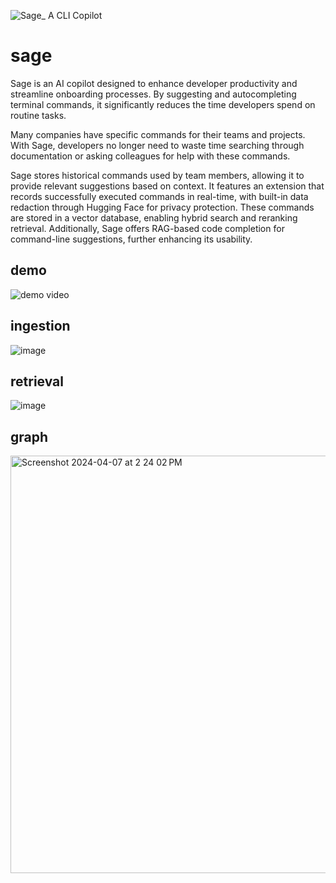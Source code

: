 ![Sage_ A CLI Copilot](https://github.com/jlaneve/sage/assets/5252587/23be78fa-a6d8-4190-9d35-9b1206d17beb)

# sage

Sage is an AI copilot designed to enhance developer productivity and streamline onboarding processes. By suggesting and autocompleting terminal commands, it significantly reduces the time developers spend on routine tasks.

Many companies have specific commands for their teams and projects. With Sage, developers no longer need to waste time searching through documentation or asking colleagues for help with these commands.

Sage stores historical commands used by team members, allowing it to provide relevant suggestions based on context. It features an extension that records successfully executed commands in real-time, with built-in data redaction through Hugging Face for privacy protection. These commands are stored in a vector database, enabling hybrid search and reranking retrieval. Additionally, Sage offers RAG-based code completion for command-line suggestions, further enhancing its usability.

## demo

![demo video](https://github.com/jlaneve/sage/assets/5252587/0169f467-9be6-48d8-8e0a-71ff6b68d086)

## ingestion

![image](https://github.com/jlaneve/sage/assets/5252587/cd775df4-a072-4dca-a0ce-e7e4258196a5)

## retrieval

![image](https://github.com/jlaneve/sage/assets/5252587/4936f882-ce3b-468b-94cc-9c9eeb7cfe10)

## graph
<img width="668" alt="Screenshot 2024-04-07 at 2 24 02 PM" src="https://github.com/jlaneve/sage/assets/5252587/744cf49a-d598-49ec-a7bb-05a46b224ef3">

